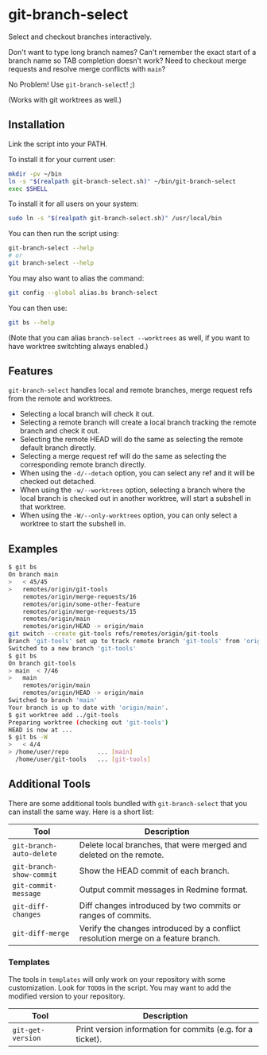 # git-branch-select

Select and checkout branches interactively.

Don't want to type long branch names? Can't remember the exact start of a branch name so TAB completion doesn't work? Need to checkout merge requests and resolve merge conflicts with `main`?

No Problem! Use `git-branch-select`! ;)

(Works with git worktrees as well.)

## Installation

Link the script into your PATH.

To install it for your current user:

```sh
mkdir -pv ~/bin
ln -s "$(realpath git-branch-select.sh)" ~/bin/git-branch-select
exec $SHELL
```

To install it for all users on your system:

```sh
sudo ln -s "$(realpath git-branch-select.sh)" /usr/local/bin
```

You can then run the script using:

```sh
git-branch-select --help
# or
git branch-select --help
```

You may also want to alias the command:

```sh
git config --global alias.bs branch-select
```

You can then use:

```sh
git bs --help
```

(Note that you can alias `branch-select --worktrees` as well, if you want to have worktree switchting always enabled.)

## Features

`git-branch-select` handles local and remote branches, merge request refs from the remote and worktrees.

- Selecting a local branch will check it out.
- Selecting a remote branch will create a local branch tracking the remote branch and check it out.
- Selecting the remote HEAD will do the same as selecting the remote default branch directly.
- Selecting a merge request ref will do the same as selecting the corresponding remote branch directly.
- When using the `-d/--detach` option, you can select any ref and it will be checked out detached.
- When using the `-w/--worktrees` option, selecting a branch where the local branch is checked out in another worktree, will start a subshell in that worktree.
- When using the `-W/--only-worktrees` option, you can only select a worktree to start the subshell in.

## Examples

```sh
$ git bs
On branch main
>   < 45/45
>   remotes/origin/git-tools
    remotes/origin/merge-requests/16
    remotes/origin/some-other-feature
    remotes/origin/merge-requests/15
    remotes/origin/main
    remotes/origin/HEAD -> origin/main
git switch --create git-tools refs/remotes/origin/git-tools
Branch 'git-tools' set up to track remote branch 'git-tools' from 'origin'.
Switched to a new branch 'git-tools'
$ git bs
On branch git-tools
> main  < 7/46
>   main
    remotes/origin/main
    remotes/origin/HEAD -> origin/main
Switched to branch 'main'
Your branch is up to date with 'origin/main'.
$ git worktree add ../git-tools
Preparing worktree (checking out 'git-tools')
HEAD is now at ...
$ git bs -W
>   < 4/4
> /home/user/repo        ... [main]
  /home/user/git-tools   ... [git-tools]
```

## Additional Tools

There are some additional tools bundled with `git-branch-select` that you can install the same way. Here is a short list:

| Tool                     | Description                                                                       |
| ------------------------ | --------------------------------------------------------------------------------- |
| `git-branch-auto-delete` | Delete local branches, that were merged and deleted on the remote.                |
| `git-branch-show-commit` | Show the HEAD commit of each branch.                                              |
| `git-commit-message`     | Output commit messages in Redmine format.                                         |
| `git-diff-changes`       | Diff changes introduced by two commits or ranges of commits.                      |
| `git-diff-merge`         | Verify the changes introduced by a conflict resolution merge on a feature branch. |

### Templates

The tools in `templates` will only work on your repository with some customization. Look for `TODO`s in the script. You may want to add the modified version to your repository.

| Tool              | Description                                                |
| ----------------- | ---------------------------------------------------------- |
| `git-get-version` | Print version information for commits (e.g. for a ticket). |
